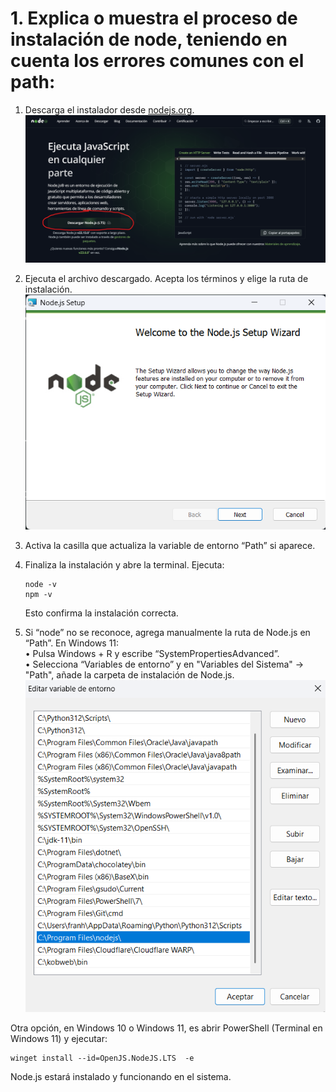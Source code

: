 # 1. Explica o muestra el proceso de instalación de node, teniendo en cuenta los errores comunes con el path:
1. Descarga el instalador desde [nodejs.org](https://nodejs.org/es).  
    ![Descarga de Node.js](img/1.img01.png)

2. Ejecuta el archivo descargado. Acepta los términos y elige la ruta de instalación.  
    ![Instalador](img/1.img02.png)

3. Activa la casilla que actualiza la variable de entorno “Path” si aparece.  


4. Finaliza la instalación y abre la terminal. Ejecuta:  
    ```
    node -v
    npm -v
    ```
    Esto confirma la instalación correcta.

5. Si “node” no se reconoce, agrega manualmente la ruta de Node.js en “Path”. En Windows 11:  
    • Pulsa Windows + R y escribe “SystemPropertiesAdvanced”.  
    • Selecciona “Variables de entorno” y en "Variables del Sistema" -> "Path", añade la carpeta de instalación de Node.js.  
    ![Path](img/1.img03.png)


Otra opción, en Windows 10 o Windows 11, es abrir PowerShell (Terminal en Windows 11) y ejecutar:
```
winget install --id=OpenJS.NodeJS.LTS  -e
```
Node.js estará instalado y funcionando en el sistema.